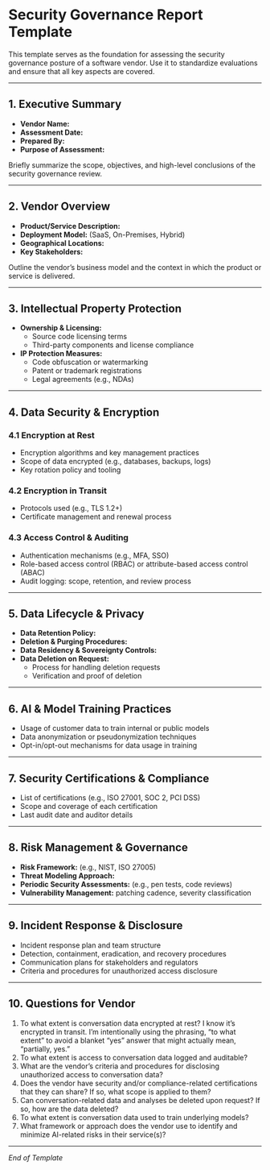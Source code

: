 # Security Governance Report Template

This template serves as the foundation for assessing the security governance posture of a software vendor. Use it to standardize evaluations and ensure that all key aspects are covered.

---

## 1. Executive Summary

- **Vendor Name:**
- **Assessment Date:**
- **Prepared By:**
- **Purpose of Assessment:**

Briefly summarize the scope, objectives, and high-level conclusions of the security governance review.

---

## 2. Vendor Overview

- **Product/Service Description:**
- **Deployment Model:** (SaaS, On-Premises, Hybrid)
- **Geographical Locations:**
- **Key Stakeholders:**

Outline the vendor’s business model and the context in which the product or service is delivered.

---

## 3. Intellectual Property Protection

- **Ownership & Licensing:**
  - Source code licensing terms
  - Third-party components and license compliance
- **IP Protection Measures:**
  - Code obfuscation or watermarking
  - Patent or trademark registrations
  - Legal agreements (e.g., NDAs)

---

## 4. Data Security & Encryption

### 4.1 Encryption at Rest

- Encryption algorithms and key management practices
- Scope of data encrypted (e.g., databases, backups, logs)
- Key rotation policy and tooling

### 4.2 Encryption in Transit

- Protocols used (e.g., TLS 1.2+)
- Certificate management and renewal process

### 4.3 Access Control & Auditing

- Authentication mechanisms (e.g., MFA, SSO)
- Role-based access control (RBAC) or attribute-based access control (ABAC)
- Audit logging: scope, retention, and review process

---

## 5. Data Lifecycle & Privacy

- **Data Retention Policy:**
- **Deletion & Purging Procedures:**
- **Data Residency & Sovereignty Controls:**
- **Data Deletion on Request:**
  - Process for handling deletion requests
  - Verification and proof of deletion

---

## 6. AI & Model Training Practices

- Usage of customer data to train internal or public models
- Data anonymization or pseudonymization techniques
- Opt-in/opt-out mechanisms for data usage in training

---

## 7. Security Certifications & Compliance

- List of certifications (e.g., ISO 27001, SOC 2, PCI DSS)
- Scope and coverage of each certification
- Last audit date and auditor details

---

## 8. Risk Management & Governance

- **Risk Framework:** (e.g., NIST, ISO 27005)
- **Threat Modeling Approach:**
- **Periodic Security Assessments:** (e.g., pen tests, code reviews)
- **Vulnerability Management:** patching cadence, severity classification

---

## 9. Incident Response & Disclosure

- Incident response plan and team structure
- Detection, containment, eradication, and recovery procedures
- Communication plans for stakeholders and regulators
- Criteria and procedures for unauthorized access disclosure

---

## 10. Questions for Vendor

1. To what extent is conversation data encrypted at rest? I know it’s encrypted in transit. I’m intentionally using the phrasing, “to what extent” to avoid a blanket “yes” answer that might actually mean, “partially, yes.”
2. To what extent is access to conversation data logged and auditable?
3. What are the vendor’s criteria and procedures for disclosing unauthorized access to conversation data?
4. Does the vendor have security and/or compliance-related certifications that they can share? If so, what scope is applied to them?
5. Can conversation-related data and analyses be deleted upon request? If so, how are the data deleted?
6. To what extent is conversation data used to train underlying models?
7. What framework or approach does the vendor use to identify and minimize AI-related risks in their service(s)?

---

*End of Template*